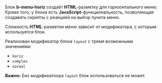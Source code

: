 Блок **b-menu-horiz** создаёт **HTML**-разметку для горизонтального меню. Кроме того, у блока есть **JavaScript**-функциональность, позволяющая создавать скрипты с реакцией на
выбор пункта меню.

Сложность **HTML**-разметки меню зависит от модификатора, с которым используется блок.

Реализован модификатор блока `layout` с тремя возможными значениями:

 * `horiz`
 * `complex`
 * `normal`

**Важно:** Без модификатоора `layout` блок использоваться не может.
